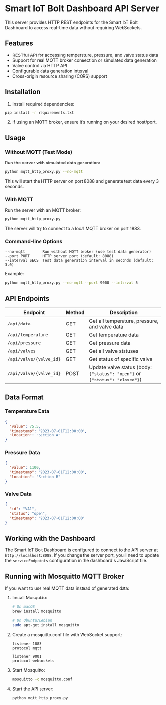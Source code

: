 # Smart IoT Bolt Dashboard API Server

This server provides HTTP REST endpoints for the Smart IoT Bolt Dashboard to access real-time data without requiring WebSockets.

## Features

- RESTful API for accessing temperature, pressure, and valve status data
- Support for real MQTT broker connection or simulated data generation
- Valve control via HTTP API
- Configurable data generation interval
- Cross-origin resource sharing (CORS) support

## Installation

1. Install required dependencies:

```bash
pip install -r requirements.txt
```

2. If using an MQTT broker, ensure it's running on your desired host/port.

## Usage

### Without MQTT (Test Mode)

Run the server with simulated data generation:

```bash
python mqtt_http_proxy.py --no-mqtt
```

This will start the HTTP server on port 8088 and generate test data every 3 seconds.

### With MQTT

Run the server with an MQTT broker:

```bash
python mqtt_http_proxy.py
```

The server will try to connect to a local MQTT broker on port 1883.

### Command-line Options

```
--no-mqtt        Run without MQTT broker (use test data generator)
--port PORT      HTTP server port (default: 8088)
--interval SECS  Test data generation interval in seconds (default: 3.0)
```

Example:
```bash
python mqtt_http_proxy.py --no-mqtt --port 9000 --interval 5
```

## API Endpoints

| Endpoint | Method | Description |
|----------|--------|-------------|
| `/api/data` | GET | Get all temperature, pressure, and valve data |
| `/api/temperature` | GET | Get temperature data |
| `/api/pressure` | GET | Get pressure data |
| `/api/valves` | GET | Get all valve statuses |
| `/api/valve/{valve_id}` | GET | Get status of specific valve |
| `/api/valve/{valve_id}` | POST | Update valve status (body: `{"status": "open"}` or `{"status": "closed"}`) |

## Data Format

### Temperature Data
```json
{
  "value": 75.5,
  "timestamp": "2023-07-01T12:00:00",
  "location": "Section A"
}
```

### Pressure Data
```json
{
  "value": 1100,
  "timestamp": "2023-07-01T12:00:00",
  "location": "Section B"
}
```

### Valve Data
```json
{
  "id": "VA1",
  "status": "open",
  "timestamp": "2023-07-01T12:00:00"
}
```

## Working with the Dashboard

The Smart IoT Bolt Dashboard is configured to connect to the API server at `http://localhost:8088`. If you change the server port, you'll need to update the `serviceEndpoints` configuration in the dashboard's JavaScript file.

## Running with Mosquitto MQTT Broker

If you want to use real MQTT data instead of generated data:

1. Install Mosquitto:
   ```bash
   # On macOS
   brew install mosquitto
   
   # On Ubuntu/Debian
   sudo apt-get install mosquitto
   ```

2. Create a mosquitto.conf file with WebSocket support:
   ```
   listener 1883
   protocol mqtt
   
   listener 9001
   protocol websockets
   ```

3. Start Mosquitto:
   ```bash
   mosquitto -c mosquitto.conf
   ```

4. Start the API server:
   ```bash
   python mqtt_http_proxy.py
   ``` 
